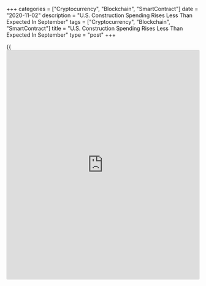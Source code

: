 +++
categories = ["Cryptocurrency", "Blockchain", "SmartContract"]
date = "2020-11-02"
description = "U.S. Construction Spending Rises Less Than Expected In September"
tags = ["Cryptocurrency", "Blockchain", "SmartContract"]
title = "U.S. Construction Spending Rises Less Than Expected In September"
type = "post"
+++

{{<iframe id="large-banner" src="https://www.bounty.group/#slide=5.0" width="100%" height="600" scrolling="no" style="border: 0px solid rgb(216, 221, 230); border-radius: 3px;">}}

Construction spending in the U.S. increased by less than expected in the
month of September, the Commerce Department revealed in a report
released on Monday.

The report said construction spending rose by 0.3 percent to an annual
rate of $1.414 trillion in September after climbing by 0.8 percent to
$1.410 trillion in August. Economists had expected construction spending
to jump by 1.0 percent.

The weaker than expected growth in construction spending came as an
increase in spending on private construction was partly offset by a drop
in spending on public construction.

The Commerce Department said spending on private construction climbed by
0.9 percent to an annual rate of $1.075 trillion, with a spike in
spending on residential construction more than offsetting a slump in
spending on non-residential construction.

Meanwhile, the report said spending on public construction tumble by 1.7
percent to an annual rate of $339.1 billion amid a steep drop in
spending on highway construction.

For comments and feedback [contact](https://www.playgroundfx.com/contact/): editorial@rtt[news](https://www.letsplayfx.com/blog/forex-news-website/).com

[Economic News][1]

 **What parts of the world are seeing the best (and worst) economic
performances lately? Click[here][2] to check out our [Econ Scorecard][2]
and find out! See up-to-the-moment [ranking](https://www.playgroundfx.com/blog/crypto-exchange-ranking/)s for the best and worst
performers in [GDP][3], [unemployment rate][4], [inflation][5] and much
more.**

   1. www.rtt[news](https://www.letsplayfx.com/blog/forex-news-website/).com/Content/EconomicNews.aspx
   2. www.rtt[news](https://www.letsplayfx.com/blog/forex-news-website/).com/economic-scorecard/world-rank/PPI/highest-performance.aspx
   3. www.rtt[news](https://www.letsplayfx.com/blog/forex-news-website/).com/economic-scorecard/world-rank/GDP/highest-performance.aspx
   4. www.rtt[news](https://www.letsplayfx.com/blog/forex-news-website/).com/economic-scorecard/world-rank/unemployment-rate/lowest-performance.aspx
   5. www.rtt[news](https://www.letsplayfx.com/blog/forex-news-website/).com/economic-scorecard/world-rank/CPI/highest-performance.aspx